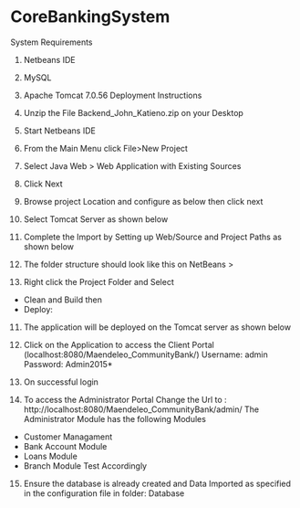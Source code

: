 # CoreBankingSystem

System Requirements
1.	Netbeans IDE
2.	MySQL
3.	Apache Tomcat 7.0.56
Deployment Instructions
1.	Unzip the File Backend_John_Katieno.zip on your Desktop
2.	Start Netbeans IDE
3.	From the Main Menu click File>New Project
4.	Select Java Web > Web Application with Existing Sources
 
5.	Click Next
6.	Browse project Location and configure as below then click next
 
7.	Select Tomcat Server as shown below
 
8.	Complete the Import by Setting up Web/Source and Project Paths as shown below
 
9.	The folder structure should look like this on NetBeans >
 
10.	Right click the Project Folder and Select
-	Clean and Build then
-	 Deploy:
 
11.	The application will be deployed on the Tomcat server as shown below
 

12.	Click on the Application to access the Client Portal (localhost:8080/Maendeleo_CommunityBank/)
Username: admin
Password: Admin2015*
 
13.	On successful login
 
14.	To access the Administrator Portal Change the Url to : http://localhost:8080/Maendeleo_CommunityBank/admin/
The Administrator Module has the following Modules
-	Customer Managament
-	Bank Account Module
-	Loans Module
-	Branch Module
Test Accordingly
 

15.	Ensure the database is already created and Data Imported as specified in the configuration file in folder: Database



